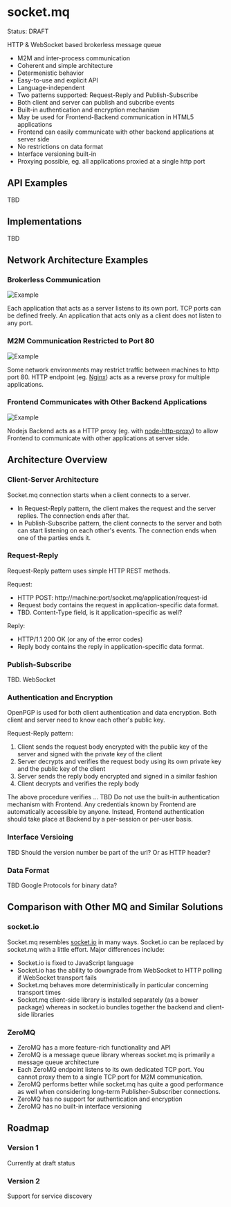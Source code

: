 # socket.mq
Status: DRAFT

HTTP &amp; WebSocket based brokerless message queue
* M2M and inter-process communication
* Coherent and simple architecture
* Determenistic behavior
* Easy-to-use and explicit API
* Language-independent
* Two patterns supported: Request-Reply and Publish-Subscribe
* Both client and server can publish and subcribe events
* Built-in authentication and encryption mechanism
* May be used for Frontend-Backend communication in HTML5 applications
* Frontend can easily communicate with other backend applications at server side
* No restrictions on data format
* Interface versioning built-in
* Proxying possible, eg. all applications proxied at a single http port

## API Examples
TBD

## Implementations
TBD

## Network Architecture Examples
### Brokerless Communication
![Example](http://www.gliffy.com/go/publish/image/7237141/L.png)

Each application that acts as a server listens to its own port. TCP ports can be defined freely. An application that acts only as a client does not listen to any port.

### M2M Communication Restricted to Port 80
![Example](http://www.gliffy.com/go/publish/image/7236917/L.png)

Some network environments may restrict traffic between machines to http port 80. HTTP endpoint (eg. [Nginx](http://nginx.org)) acts as a reverse proxy for multiple applications.

### Frontend Communicates with Other Backend Applications
![Example](http://www.gliffy.com/go/publish/image/7237101/L.png)

Nodejs Backend acts as a HTTP proxy (eg. with [node-http-proxy](https://github.com/nodejitsu/node-http-proxy)) to allow Frontend to communicate with other applications at server side.

## Architecture Overview

### Client-Server Architecture
Socket.mq connection starts when a client connects to a server.
* In Request-Reply pattern, the client makes the request and the server replies. The connection ends after that.
* In Publish-Subscribe pattern, the client connects to the server and both can start listening on each other's events. The connection ends when one of the parties ends it.

### Request-Reply
Request-Reply pattern uses simple HTTP REST methods.

Request:
* HTTP POST: http://machine:port/socket.mq/application/request-id
* Request body contains the request in application-specific data format.
* TBD. Content-Type field, is it application-specific as well?

Reply:
* HTTP/1.1 200 OK (or any of the error codes)
* Reply body contains the reply in application-specific data format.

### Publish-Subscribe
TBD. WebSocket

### Authentication and Encryption
OpenPGP is used for both client authentication and data encryption. Both client and server need to know each other's public key.

Request-Reply pattern:
1. Client sends the request body encrypted with the public key of the server and signed with the private key of the client
2. Server decrypts and verifies the request body using its own private key and the public key of the client
3. Server sends the reply body encrypted and signed in a similar fashion
4. Client decrypts and verifies the reply body

The above procedure verifies ...
TBD
Do not use the built-in authentication mechanism with Frontend. Any credentials known by Frontend are automatically accessible by anyone. Instead, Frontend authentication should take place at Backend by a per-session or per-user basis.

### Interface Versioing
TBD
Should the version number be part of the url? Or as HTTP header?

### Data Format
TBD
Google Protocols for binary data?

## Comparison with Other MQ and Similar Solutions

### socket.io
Socket.mq resembles [socket.io](http://socket.io) in many ways. Socket.io can be  replaced by socket.mq with a little effort. Major differences include:
* Socket.io is fixed to JavaScript language
* Socket.io has the ability to downgrade from WebSocket to HTTP polling if WebSocket transport fails
* Socket.mq behaves more deterministically in particular concerning transport times
* Socket.mq client-side library is installed separately (as a bower package) whereas in socket.io bundles together the backend and client-side libraries

### ZeroMQ
* ZeroMQ has a more feature-rich functionality and API
* ZeroMQ is a message queue library whereas socket.mq is primarily a message queue architecture
* Each ZeroMQ endpoint listens to its own dedicated TCP port. You cannot proxy them to a single TCP port for M2M communication.
* ZeroMQ performs better while socket.mq has quite a good performance as well when considering long-term Publisher-Subscriber connections.
* ZeroMQ has no support for authentication and encryption
* ZeroMQ has no built-in interface versioning

## Roadmap

### Version 1
Currently at draft status

### Version 2
Support for service discovery

